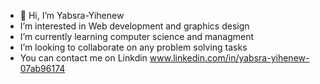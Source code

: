 - 👋 Hi, I’m Yabsra-Yihenew
- I’m interested in Web development and graphics design
- I’m currently learning computer science and managment
- I’m looking to collaborate on any problem solving tasks 
- You can contact me on Linkdin www.linkedin.com/in/yabsra-yihenew-07ab96174

<!---
Yabsra-Yihenew/Yabsra-Yihenew is a ✨ special ✨ repository because its `README.md` (this file) appears on your GitHub profile.
You can click the Preview link to take a look at your changes.
--->
